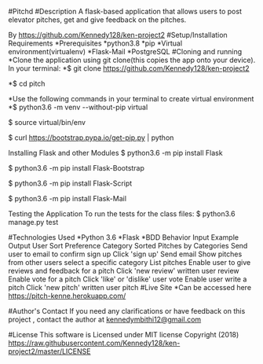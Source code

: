 #Pitchd
#Description
A flask-based application that allows users to post elevator pitches, get and give feedback on the pitches.

By https://github.com/Kennedy128/ken-project2
#Setup/Installation Requirements
*Prerequisites
*python3.8
*pip
*Virtual environment(virtualenv)
*Flask-Mail
*PostgreSQL
#Cloning and running
*Clone the application using git clone(this copies the app onto your device). In your terminal:
*$ git clone https://github.com/Kennedy128/ken-project2

*$ cd pitch

*Use the following commands in your terminal to create virtual environment
*$ python3.6 -m venv --without-pip virtual

$ source virtual/bin/env

$ curl https://bootstrap.pypa.io/get-pip.py | python

Installing Flask and other Modules
$ python3.6 -m pip install Flask

$ python3.6 -m pip install Flask-Bootstrap

$ python3.6 -m pip install Flask-Script

$ python3.6 -m pip install Flask-Mail

Testing the Application
To run the tests for the class files:
$ python3.6 manage.py test

#Technologies Used
*Python 3.6
*Flask
*BDD
Behavior	Input Example	Output
User Sort Preference	Category	Sorted Pitches by Categories
Send user to email to confirm sign up	Click 'sign up'	Send email
Show pitches from other users	select a specific category	List pitches
Enable user to give reviews and feedback for a pitch	Click 'new review'	written user review
Enable vote for a pitch	Click 'like' or 'dislike'	user vote
Enable user write a pitch	Click 'new pitch'	written user pitch
#Live Site *Can be accessed here https://pitch-kenne.herokuapp.com/

#Author's Contact
If you need any clarifications or have feedback on this project , contact the author at kennedymbithi12@gmail.com

#License
This software is Licensed under MIT license Copyright (2018) https://raw.githubusercontent.com/Kennedy128/ken-project2/master/LICENSE